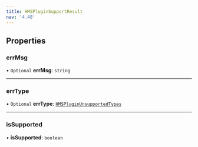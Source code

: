 ```yaml
---
title: HMSPluginSupportResult
nav: '4.48'
---
```


## Properties

### errMsg

• `Optional` **errMsg**: `string`

---

### errType

• `Optional` **errType**: [`HMSPluginUnsupportedTypes`](/api-reference/javascript/v2/enums/HMSPluginUnsupportedTypes)

---

### isSupported

• **isSupported**: `boolean`
